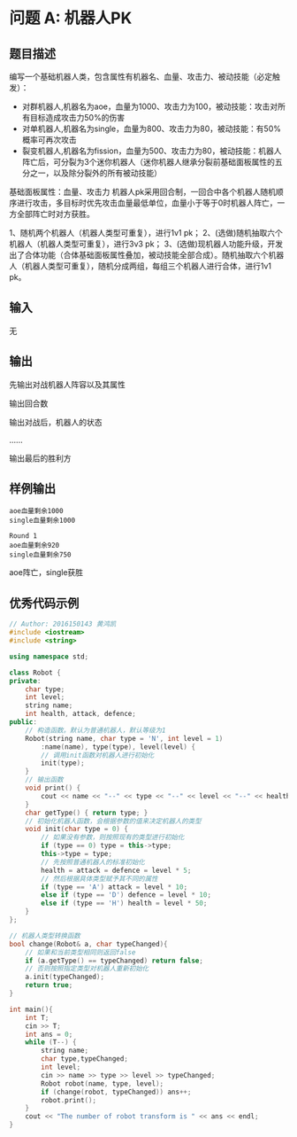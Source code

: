 # 问题 A: 机器人PK

## 题目描述

编写一个基础机器人类，包含属性有机器名、血量、攻击力、被动技能（必定触发）：

- 对群机器人,机器名为aoe，血量为1000、攻击力为100，被动技能：攻击对所有目标造成攻击力50%的伤害
- 对单机器人,机器名为single，血量为800、攻击力为80，被动技能：有50%概率可再次攻击
- 裂变机器人,机器名为fission，血量为500、攻击力为80，被动技能：机器人阵亡后，可分裂为3个迷你机器人（迷你机器人继承分裂前基础面板属性的五分之一，以及除分裂外的所有被动技能）

基础面板属性：血量、攻击力
机器人pk采用回合制，一回合中各个机器人随机顺序进行攻击，多目标时优先攻击血量最低单位，血量小于等于0时机器人阵亡，一方全部阵亡时对方获胜。

1、随机两个机器人（机器人类型可重复），进行1v1 pk；
2、(选做)随机抽取六个机器人（机器人类型可重复），进行3v3 pk；
3、(选做)现机器人功能升级，开发出了合体功能（合体基础面板属性叠加，被动技能全部合成）。随机抽取六个机器人（机器人类型可重复），随机分成两组，每组三个机器人进行合体，进行1v1 pk。


## 输入

无

## 输出

先输出对战机器人阵容以及其属性

输出回合数

输出对战后，机器人的状态

......

输出最后的胜利方



## 样例输出
```
aoe血量剩余1000
single血量剩余1000

Round 1
aoe血量剩余920
single血量剩余750
```
aoe阵亡，single获胜

## 优秀代码示例
```C++
// Author: 2016150143 黄鸿凯
#include <iostream>
#include <string>

using namespace std;

class Robot {
private:
    char type;
    int level;
    string name;
    int health, attack, defence;
public:
    // 构造函数。默认为普通机器人，默认等级为1
    Robot(string name, char type = 'N', int level = 1)
        :name(name), type(type), level(level) {
        // 调用init函数对机器人进行初始化
        init(type);
    }
    // 输出函数
    void print() {
        cout << name << "--" << type << "--" << level << "--" << health << "--" << attack << "--" << defence << endl;
    }
    char getType() { return type; }
    // 初始化机器人函数，会根据参数的值来决定机器人的类型
    void init(char type = 0) {
        // 如果没有参数，则按照现有的类型进行初始化
        if (type == 0) type = this->type;
        this->type = type;
        // 先按照普通机器人的标准初始化
        health = attack = defence = level * 5;
        // 然后根据具体类型赋予其不同的属性
        if (type == 'A') attack = level * 10;
        else if (type == 'D') defence = level * 10;
        else if (type == 'H') health = level * 50;
    }
};

// 机器人类型转换函数
bool change(Robot& a, char typeChanged){
    // 如果和当前类型相同则返回false
    if (a.getType() == typeChanged) return false;
    // 否则按照指定类型对机器人重新初始化
    a.init(typeChanged);
    return true;
}

int main(){
    int T;
    cin >> T;
    int ans = 0;
    while (T--) {
        string name;
        char type,typeChanged;
        int level;
        cin >> name >> type >> level >> typeChanged;
        Robot robot(name, type, level);
        if (change(robot, typeChanged)) ans++;
        robot.print();
    }
    cout << "The number of robot transform is " << ans << endl;
}
```
